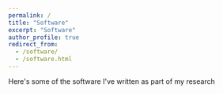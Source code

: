 ```yaml
---
permalink: /
title: "Software"
excerpt: "Software"
author_profile: true
redirect_from: 
  - /software/
  - /software.html
---
```


Here's some of the software I've written as part of my research
